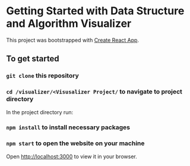 # Getting Started with Data Structure and Algorithm Visualizer

This project was bootstrapped with [Create React App](https://github.com/facebook/create-react-app).

## To get started

### `git clone` this repository

### `cd /visualizer/<Visusalizer Project/` to navigate to project directory

In the project directory run:

### `npm install` to install necessary packages

### `npm start` to open the website on your machine

Open [http://localhost:3000](http://localhost:3000) to view it in your browser.
